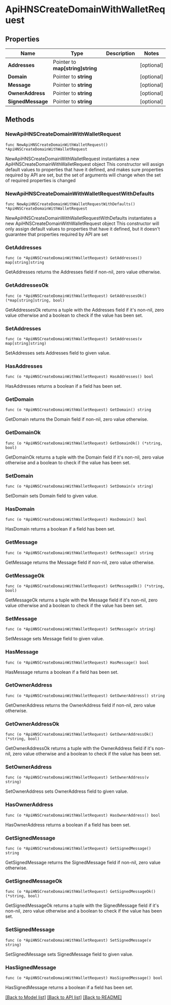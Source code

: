 # ApiHNSCreateDomainWithWalletRequest

## Properties

Name | Type | Description | Notes
------------ | ------------- | ------------- | -------------
**Addresses** | Pointer to **map[string]string** |  | [optional] 
**Domain** | Pointer to **string** |  | [optional] 
**Message** | Pointer to **string** |  | [optional] 
**OwnerAddress** | Pointer to **string** |  | [optional] 
**SignedMessage** | Pointer to **string** |  | [optional] 

## Methods

### NewApiHNSCreateDomainWithWalletRequest

`func NewApiHNSCreateDomainWithWalletRequest() *ApiHNSCreateDomainWithWalletRequest`

NewApiHNSCreateDomainWithWalletRequest instantiates a new ApiHNSCreateDomainWithWalletRequest object
This constructor will assign default values to properties that have it defined,
and makes sure properties required by API are set, but the set of arguments
will change when the set of required properties is changed

### NewApiHNSCreateDomainWithWalletRequestWithDefaults

`func NewApiHNSCreateDomainWithWalletRequestWithDefaults() *ApiHNSCreateDomainWithWalletRequest`

NewApiHNSCreateDomainWithWalletRequestWithDefaults instantiates a new ApiHNSCreateDomainWithWalletRequest object
This constructor will only assign default values to properties that have it defined,
but it doesn't guarantee that properties required by API are set

### GetAddresses

`func (o *ApiHNSCreateDomainWithWalletRequest) GetAddresses() map[string]string`

GetAddresses returns the Addresses field if non-nil, zero value otherwise.

### GetAddressesOk

`func (o *ApiHNSCreateDomainWithWalletRequest) GetAddressesOk() (*map[string]string, bool)`

GetAddressesOk returns a tuple with the Addresses field if it's non-nil, zero value otherwise
and a boolean to check if the value has been set.

### SetAddresses

`func (o *ApiHNSCreateDomainWithWalletRequest) SetAddresses(v map[string]string)`

SetAddresses sets Addresses field to given value.

### HasAddresses

`func (o *ApiHNSCreateDomainWithWalletRequest) HasAddresses() bool`

HasAddresses returns a boolean if a field has been set.

### GetDomain

`func (o *ApiHNSCreateDomainWithWalletRequest) GetDomain() string`

GetDomain returns the Domain field if non-nil, zero value otherwise.

### GetDomainOk

`func (o *ApiHNSCreateDomainWithWalletRequest) GetDomainOk() (*string, bool)`

GetDomainOk returns a tuple with the Domain field if it's non-nil, zero value otherwise
and a boolean to check if the value has been set.

### SetDomain

`func (o *ApiHNSCreateDomainWithWalletRequest) SetDomain(v string)`

SetDomain sets Domain field to given value.

### HasDomain

`func (o *ApiHNSCreateDomainWithWalletRequest) HasDomain() bool`

HasDomain returns a boolean if a field has been set.

### GetMessage

`func (o *ApiHNSCreateDomainWithWalletRequest) GetMessage() string`

GetMessage returns the Message field if non-nil, zero value otherwise.

### GetMessageOk

`func (o *ApiHNSCreateDomainWithWalletRequest) GetMessageOk() (*string, bool)`

GetMessageOk returns a tuple with the Message field if it's non-nil, zero value otherwise
and a boolean to check if the value has been set.

### SetMessage

`func (o *ApiHNSCreateDomainWithWalletRequest) SetMessage(v string)`

SetMessage sets Message field to given value.

### HasMessage

`func (o *ApiHNSCreateDomainWithWalletRequest) HasMessage() bool`

HasMessage returns a boolean if a field has been set.

### GetOwnerAddress

`func (o *ApiHNSCreateDomainWithWalletRequest) GetOwnerAddress() string`

GetOwnerAddress returns the OwnerAddress field if non-nil, zero value otherwise.

### GetOwnerAddressOk

`func (o *ApiHNSCreateDomainWithWalletRequest) GetOwnerAddressOk() (*string, bool)`

GetOwnerAddressOk returns a tuple with the OwnerAddress field if it's non-nil, zero value otherwise
and a boolean to check if the value has been set.

### SetOwnerAddress

`func (o *ApiHNSCreateDomainWithWalletRequest) SetOwnerAddress(v string)`

SetOwnerAddress sets OwnerAddress field to given value.

### HasOwnerAddress

`func (o *ApiHNSCreateDomainWithWalletRequest) HasOwnerAddress() bool`

HasOwnerAddress returns a boolean if a field has been set.

### GetSignedMessage

`func (o *ApiHNSCreateDomainWithWalletRequest) GetSignedMessage() string`

GetSignedMessage returns the SignedMessage field if non-nil, zero value otherwise.

### GetSignedMessageOk

`func (o *ApiHNSCreateDomainWithWalletRequest) GetSignedMessageOk() (*string, bool)`

GetSignedMessageOk returns a tuple with the SignedMessage field if it's non-nil, zero value otherwise
and a boolean to check if the value has been set.

### SetSignedMessage

`func (o *ApiHNSCreateDomainWithWalletRequest) SetSignedMessage(v string)`

SetSignedMessage sets SignedMessage field to given value.

### HasSignedMessage

`func (o *ApiHNSCreateDomainWithWalletRequest) HasSignedMessage() bool`

HasSignedMessage returns a boolean if a field has been set.


[[Back to Model list]](../README.md#documentation-for-models) [[Back to API list]](../README.md#documentation-for-api-endpoints) [[Back to README]](../README.md)


